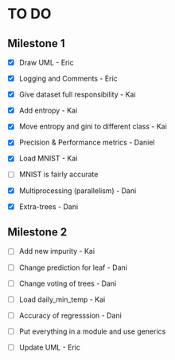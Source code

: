 # TO DO

## Milestone 1

- [X] Draw UML - Eric

- [x] Logging and Comments - Eric

- [x] Give dataset full responsibility - Kai

- [x] Add entropy - Kai

- [x] Move entropy and gini to different class - Kai

- [x] Precision & Performance metrics - Daniel

- [x] Load MNIST - Kai

- [ ] MNIST is fairly accurate

- [x] Multiprocessing (parallelism) - Dani

- [x] Extra-trees - Dani

## Milestone 2
- [ ] Add new impurity - Kai

- [ ] Change prediction for leaf - Dani

- [ ] Change voting of trees - Dani

- [ ] Load daily_min_temp - Kai

- [ ] Accuracy of regresssion - Dani

- [ ] Put everything in a module and use generics

- [ ] Update UML - Eric
